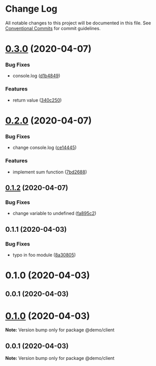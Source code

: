 # Change Log

All notable changes to this project will be documented in this file.
See [Conventional Commits](https://conventionalcommits.org) for commit guidelines.

# [0.3.0](https://github.com/lfantone/monorepo-semantic-release-demo/compare/@demo/client@0.2.0...@demo/client@0.3.0) (2020-04-07)


### Bug Fixes

* console.log ([d1b4849](https://github.com/lfantone/monorepo-semantic-release-demo/commit/d1b4849f2517d78a46e598bb3bc6a934664fd526))


### Features

* return value ([340c250](https://github.com/lfantone/monorepo-semantic-release-demo/commit/340c2509cb9d1349e9e3b9758f28786abb6e541d))





# [0.2.0](https://github.com/lfantone/monorepo-semantic-release-demo/compare/@demo/client@0.1.2...@demo/client@0.2.0) (2020-04-07)


### Bug Fixes

* change console.log ([ce14445](https://github.com/lfantone/monorepo-semantic-release-demo/commit/ce14445591b8a742012eaccbbcbd69e5db1722ec))


### Features

* implement sum function ([7bd2688](https://github.com/lfantone/monorepo-semantic-release-demo/commit/7bd2688e269729f0aafb0979737e837e83d12f74))





## [0.1.2](https://github.com/lfantone/monorepo-semantic-release-demo/compare/@demo/client@0.1.1...@demo/client@0.1.2) (2020-04-07)


### Bug Fixes

* change variable to undefined ([fa895c2](https://github.com/lfantone/monorepo-semantic-release-demo/commit/fa895c29661dd2ae8318e782661720d44d43e8f3))





## 0.1.1 (2020-04-03)


### Bug Fixes

* typo in foo module ([8a30805](https://github.com/lfantone/monorepo-semantic-release-demo/commit/8a30805449946ce8a86fc8e0e00d4ca1705a7d2c))



# 0.1.0 (2020-04-03)



## 0.0.1 (2020-04-03)





# [0.1.0](https://github.com/lfantone/monorepo-semantic-release-demo/compare/v0.0.1...v0.1.0) (2020-04-03)

**Note:** Version bump only for package @demo/client





## 0.0.1 (2020-04-03)

**Note:** Version bump only for package @demo/client
